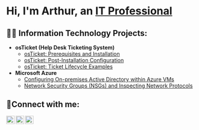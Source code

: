<h1>Hi, I'm Arthur, an <a href="https://www.linkedin.com/in/oleg-perchatkin-b90472161/">IT Professional</a></h1>

<h2>👨‍💻 Information Technology Projects:</h2>

- <b>osTicket (Help Desk Ticketing System)</b>
  - [osTicket: Prerequisites and Installation](https://github.com/arthurperch/osticket-prereqs)
  - [osTicket: Post-Installation Configuration](https://github.com/arthurperch/osTicket-postreqs)
  - [osTicket: Ticket Lifecycle Examples](https://github.com/arthurperch/osTicket-LifeCycle)
- <b>Microsoft Azure</b>
  - [Configuring On-premises Active Directory within Azure VMs](https://github.com/arthurperch/Configure-Active-Directory)
  - [Network Security Groups (NSGs) and Inspecting Network Protocols](https://github.com/arthurperch/Azure-network-proto/tree/main)

<h2>🤳Connect with me:</h2>

[<img align="left" alt="Josh | Twitter" width="22px" src="https://cdn.jsdelivr.net/npm/simple-icons@v3/icons/twitter.svg" />][twitter]
[<img align="left" alt="Josh | LinkedIn" width="22px" src="https://cdn.jsdelivr.net/npm/simple-icons@v3/icons/linkedin.svg" />][linkedin]
[<img align="left" alt="Josh | Instagram" width="22px" src="https://cdn.jsdelivr.net/npm/simple-icons@v3/icons/instagram.svg" />][instagram]

[twitter]: https://twitter.com/
[instagram]: https://www.instagram.com/
[linkedin]: https://linkedin.com/in/

